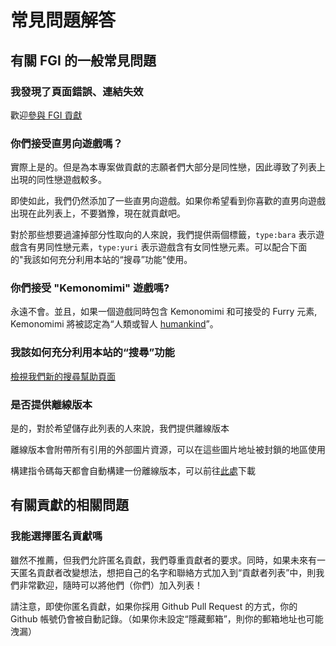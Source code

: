 # 常見問題解答

## 有關 FGI 的一般常見問題

### 我發現了頁面錯誤、連結失效

歡迎[參與 FGI 貢獻](https://github.com/FurryGamesIndex/games/wiki/%E8%B2%A2%E7%8D%BB%E6%96%B9%E5%BC%8F)

### 你們接受直男向遊戲嗎？

實際上是的。但是為本專案做貢獻的志願者們大部分是同性戀，因此導致了列表上出現的同性戀遊戲較多。

即使如此，我們仍然添加了一些直男向遊戲。如果你希望看到你喜歡的直男向遊戲出現在此列表上，不要猶豫，現在就貢獻吧。

對於那些想要過濾掉部分性取向的人來說，我們提供兩個標籤，`type:bara` 表示遊戲含有男同性戀元素，`type:yuri` 表示遊戲含有女同性戀元素。可以配合下面的"我該如何充分利用本站的“搜尋”功能"使用。

### 你們接受 "Kemonomimi" 遊戲嗎?

永遠不會。並且，如果一個遊戲同時包含 Kemonomimi 和可接受的 Furry 元素, Kemonomimi 將被認定為“人類或智人 [humankind](https://furrygames.top/en/search.html?tagx?male:humankind%20or%20female:humankind)”。

### 我該如何充分利用本站的“搜尋”功能

<a href="search_help.html">檢視我們新的搜尋幫助頁面</a>

### 是否提供離線版本

是的，對於希望儲存此列表的人來說，我們提供離線版本

離線版本會附帶所有引用的外部圖片資源，可以在這些圖片地址被封鎖的地區使用

構建指令碼每天都會自動構建一份離線版本，可以前往[此處](https://github.com/FurryGamesIndex/games/releases/tag/_gh_assets)下載

## 有關貢獻的相關問題

### 我能選擇匿名貢獻嗎

雖然不推薦，但我們允許匿名貢獻，我們尊重貢獻者的要求。同時，如果未來有一天匿名貢獻者改變想法，想把自己的名字和聯絡方式加入到“貢獻者列表”中，則我們非常歡迎，隨時可以將他們（你們）加入列表！

請注意，即使你匿名貢獻，如果你採用 Github Pull Request 的方式，你的 Github 帳號仍會被自動記錄。（如果你未設定“隱藏郵箱”，則你的郵箱地址也可能洩漏）

